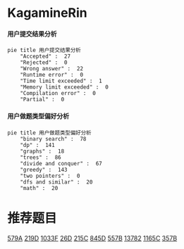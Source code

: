 # KagamineRin

<!-- tabs:start -->



#### **用户提交结果分析**

```mermaid
pie title 用户提交结果分析
    "Accepted" :  27
    "Rejected" :  0
    "Wrong answer" :  22
    "Runtime error" :  0
    "Time limit exceeded" :  1
    "Memory limit exceeded" :  0
    "Compilation error" :  0
    "Partial" :  0
```

#### **用户做题类型偏好分析**

```mermaid
pie title 用户做题类型偏好分析
    "binary search" :  78
    "dp" :  141
    "graphs" :  18
    "trees" :  86
    "divide and conquer" :  67
    "greedy" :  143
    "two pointers" :  0
    "dfs and similar" :  20
    "math" :  20
```



<!-- tabs:end -->
# 推荐题目
[579A](https://codeforces.com/contest/579/problem/A)
[219D](https://codeforces.com/contest/219/problem/D)
[1033F](https://codeforces.com/contest/1033/problem/F)
[26D](https://codeforces.com/contest/26/problem/D)
[215C](https://codeforces.com/contest/215/problem/C)
[845D](https://codeforces.com/contest/845/problem/D)
[557B](https://codeforces.com/contest/557/problem/B)
[13782](https://codeforces.com/contest/1378/problem/2)
[1165C](https://codeforces.com/contest/1165/problem/C)
[357B](https://codeforces.com/contest/357/problem/B)
